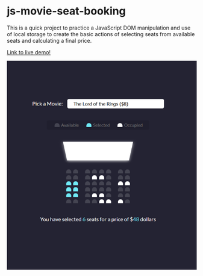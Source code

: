 # js-movie-seat-booking

This is a quick project to practice a JavaScript DOM manipulation 
and use of local storage to create the basic actions of selecting seats from available seats and
calculating a final price. 

[Link to live demo!](https://hunter71a.github.io/demoProjects/js-movie-seat-booking/index.html)


![alt text](https://github.com/Hunter71a/js-movie-seat-booking/blob/master/screen.PNG?raw=true)
